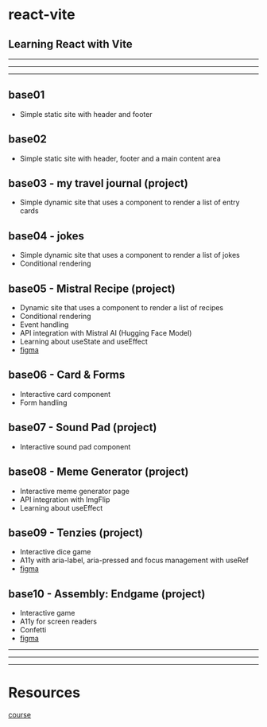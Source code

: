 # react-vite
## Learning React with Vite
---
---
---

## base01
- Simple static site with header and footer

## base02
- Simple static site with header, footer and a main content area

## base03 - my travel journal (project)
- Simple dynamic site that uses a component to render a list of entry cards

## base04 - jokes
- Simple dynamic site that uses a component to render a list of jokes
- Conditional rendering

## base05 - Mistral Recipe (project)
- Dynamic site that uses a component to render a list of recipes
- Conditional rendering
- Event handling
- API integration with Mistral AI (Hugging Face Model)
- Learning about useState and useEffect
- [figma](https://www.figma.com/design/73iyU720zWmrWgJsok5tYE/Chef-Claude?node-id=0-1&p=f&t=z5Yi0jXf9i8iheaq-0)

## base06 - Card & Forms
- Interactive card component
- Form handling

## base07 - Sound Pad (project)
- Interactive sound pad component

## base08 - Meme Generator (project)
- Interactive meme generator page
- API integration with ImgFlip
- Learning about useEffect

## base09 - Tenzies (project)
- Interactive dice game
- A11y with aria-label, aria-pressed and focus management with useRef
- [figma](https://www.figma.com/design/FqsxRUhAaXM4ezddQK0CdR/Tenzies?node-id=2-31)

## base10 - Assembly: Endgame (project)
- Interactive game
- A11y for screen readers
- Confetti 
- [figma](https://www.figma.com/design/VJNO8MeMT3E0B2twQ1HajU/Assembly%3A-Endgame?node-id=50-129&t=SjtDpKgJhFoxDle3-0)

---
---
---

# Resources

[course](https://www.youtube.com/watch?v=x4rFhThSX04)
